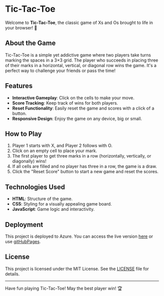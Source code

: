 # Tic-Tac-Toe

Welcome to **Tic-Tac-Toe**, the classic game of Xs and Os brought to life in your browser! 🎉

## About the Game

Tic-Tac-Toe is a simple yet addictive game where two players take turns marking the spaces in a 3×3 grid. The player who succeeds in placing three of their marks in a horizontal, vertical, or diagonal row wins the game. It's a perfect way to challenge your friends or pass the time!

## Features

- **Interactive Gameplay**: Click on the cells to make your move.
- **Score Tracking**: Keep track of wins for both players.
- **Reset Functionality**: Easily reset the game and scores with a click of a button.
- **Responsive Design**: Enjoy the game on any device, big or small.

## How to Play

1. Player 1 starts with X, and Player 2 follows with O.
2. Click on an empty cell to place your mark.
3. The first player to get three marks in a row (horizontally, vertically, or diagonally) wins!
4. If all cells are filled and no player has three in a row, the game is a draw.
5. Click the "Reset Score" button to start a new game and reset the scores.

## Technologies Used

- **HTML**: Structure of the game.
- **CSS**: Styling for a visually appealing game board.
- **JavaScript**: Game logic and interactivity.

## Deployment

This project is deployed to Azure. You can access the live version [here](https://jolly-flower-007158d03.5.azurestaticapps.net) or use [gitHubPages](https://baitoshoo.github.io/Tic-Tac-Toe/).

## License

This project is licensed under the MIT License. See the [LICENSE](LICENSE) file for details.

---

Have fun playing Tic-Tac-Toe! May the best player win! 🏆
